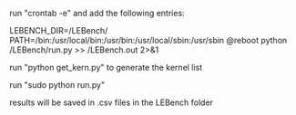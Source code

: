 run "crontab -e" and add the following entries:

LEBENCH_DIR=<path>/LEBench/
PATH=/bin:/usr/local/bin:/usr/bin:/usr/local/sbin:/usr/sbin
@reboot python <path>/LEBench/run.py >> <path>/LEBench.out 2>&1

run "python get_kern.py" to generate the kernel list

run "sudo python run.py"

results will be saved in .csv files in the LEBench folder

